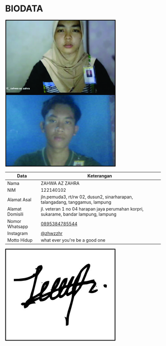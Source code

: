 # BIODATA

![Foto](102_foto.jpg)

| Data            | Keterangan |
| --------------- | ------------- |
| Nama            | ZAHWA AZ ZAHRA |
| NIM             | 122140102 |
| Alamat Asal     | jln.pemuda3, rt/rw 02, dusun2, sinarharapan, talangadang, tanggamus, lampung |
| Alamat Domisili | jl. veteran 1 no 04 harapan jaya perumahan korpri, sukarame, bandar lampung, lampung |
| Nomor Whatsapp  | [0895384785544](https://wa.me/+62895384785544) |
| Instagram       | [@zhwzzhr](https://instagram.com/zhwzzhr) |
| Motto Hidup     | what ever you're be a good one |

![TTD](102_ttd.jpg)
